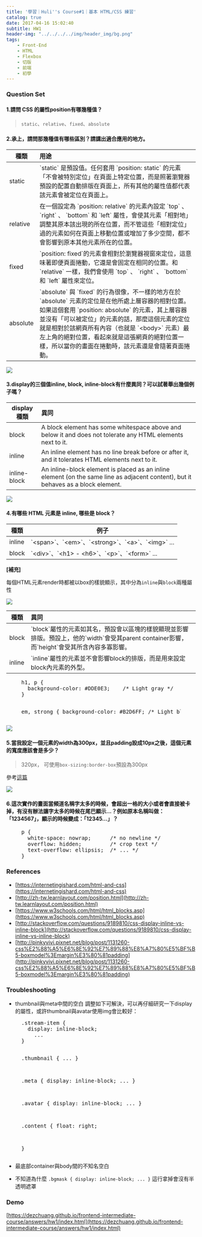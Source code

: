 ```yaml
---
title: '學習｜Huli''s Course#1｜基本 HTML/CSS 練習'
catalog: true
date: 2017-04-16 15:02:40
subtitle: HW1
header-img: "../../../../img/header_img/bg.png"
tags:
    - Front-End
    - HTML
    - Flexbox
    - 切版
    - 前端
    - 初學
---
```


### Question Set

#### 1.請問 CSS 的屬性position有哪幾種值？

> `static`、`relative`、`fixed`、`absolute`

#### 2.承上，請問那幾種值有哪些區別？請講出適合應用的地方。

<table>
<thead>
<tr>
<th>種類</th>
<th style="text-align: left">用途</th>
</tr>
</thead>
<tbody>
<tr>
<td>static</td>
<td style="text-align: left">
`static` 是預設值。任何套用 `position: static` 的元素「不會被特別定位」在頁面上特定位置，而是照著瀏覽器預設的配置自動排版在頁面上，所有其他的屬性值都代表該元素會被定位在頁面上。</td>
</tr>
<tr>
<td>relative</td>
<td style="text-align: left">在一個設定為 `position: relative` 的元素內設定 `top` 、 `right` 、 `bottom` 和 `left` 屬性，會使其元素「相對地」調整其原本該出現的所在位置，而不管這些「相對定位」過的元素如何在頁面上移動位置或增加了多少空間，都不會影響到原本其他元素所在的位置。</td>
</tr>
<tr>
<td>fixed</td>
<td style="text-align: left">
`position: fixed`的元素會相對於瀏覽器視窗來定位，這意味著即便頁面捲動，它還是會固定在相同的位置。和 `relative` 一樣，我們會使用 `top` 、 `right` 、 `bottom` 和 `left` 屬性來定位。</td>
</tr>
<tr>
<td>absolute</td>
<td style="text-align: left">
`absolute` 與 `fixed` 的行為很像，不一樣的地方在於 `absolute` 元素的定位是在他所處上層容器的相對位置。如果這個套用 `position: absolute` 的元素，其上層容器並沒有「可以被定位」的元素的話，那麼這個元素的定位就是相對於該網頁所有內容（也就是 `&lt;body&gt;` 元素）最左上角的絕對位置，看起來就是這張網頁的絕對位置一樣，所以當你的畫面在捲動時，該元素還是會隨著頁面捲動。</td>
</tr>
</tbody>
</table>

![](https://internetingishard.com/html-and-css/advanced-positioning/css-positioning-schemes-790d5b.png)

#### 3.display的三個值inline, block, inline-block有什麼異同？可以試著舉出幾個例子嗎？

<table>
<thead>
<tr>
<th>display種類</th>
<th style="text-align: left">異同</th>
</tr>
</thead>
<tbody>
<tr>
<td>block</td>
<td style="text-align: left">A block element has some whitespace above and below it and does not tolerate any HTML elements next to it.</td>
</tr>
<tr>
<td>inline</td>
<td style="text-align: left">An inline element has no line break before or after it, and it tolerates HTML elements next to it.</td>
</tr>
<tr>
<td>inline-block</td>
<td style="text-align: left">An inline-block element is placed as an inline element (on the same line as adjacent content), but it behaves as a block element.</td>
</tr>
</tbody>
</table>

![](https://i.stack.imgur.com/mGTYI.png)

#### 4.有哪些 HTML 元素是 inline, 哪些是 block？

<table>
<thead>
<tr>
<th>種類</th>
<th>例子</th>
</tr>
</thead>
<tbody>
<tr>
<td>inline</td>
<td>
`&lt;span&gt;`、`&lt;em&gt;`、`&lt;strong&gt;`、`&lt;a&gt;`、`&lt;img&gt;` ...</td>
</tr>
<tr>
<td>block</td>
<td>
`&lt;div&gt;`、`&lt;h1&gt; - &lt;h6&gt;`、`&lt;p&gt;`、`&lt;form&gt;` ...</td>
</tr>
</tbody>
</table>

**[補充]**

每個HTML元素render時都被以box的樣貌顯示，其中分為`inline`與`block`兩種屬性

![](https://internetingishard.com/html-and-css/css-box-model/inline-vs-block-boxes-f3e662.png)

<table>
<thead>
<tr>
<th>種類</th>
<th style="text-align: left">異同</th>
</tr>
</thead>
<tbody>
<tr>
<td>block</td>
<td style="text-align: left">
`block`屬性的元素如其名，預設會以區塊的樣貌顯現並影響排版。預設上，他的`width`會受其parent container影響，而`height`會受其所含內容多寡影響。</td>
</tr>
<tr>
<td>inline</td>
<td style="text-align: left">
`inline`屬性的元素並不會影響block的排版，而是用來設定block內元素的外型。</td>
</tr>
</tbody>
</table>

<figure class="figure-code code"><div class="highlight"><pre>h1, p {
  background-color: #DDE0E3;    /* Light gray */
}

em, strong {
  background-color: #B2D6FF;    /* Light blue */
}
</pre></div>
</figure>

![](https://internetingishard.com/html-and-css/css-box-model/block-boxes-and-inline-boxes-7cfa0a.png)

#### 5.當我設定一個元素的width為300px，並且padding設成10px之後，這個元素的寬度應該會是多少？

> 320px， 可使用`box-sizing:border-box`預設為300px

參考[這篇](http://pinkyvivi.pixnet.net/blog/post/1131260-css%E2%88%A5%E6%8E%92%E7%89%88%E8%A7%80%E5%BF%B5-boxmodel%3Emargin%E3%80%81padding)

![](http://pic.pimg.tw/pinkyvivi/1164624374.gif)

#### 6.這次實作的畫面當頻道名稱字太多的時候，會超出一格的大小或者會直接被卡掉，有沒有辦法讓字太多的時候在尾巴顯示...？例如原本名稱叫做：「1234567」，顯示的時候變成：「12345...」？

<figure class="figure-code code"><div class="highlight"><pre>p {
  white-space: nowrap;      /* no newline */
  overflow: hidden;         /* crop text */
  text-overflow: ellipsis;  /* ... */
}
</pre></div>
</figure>

### References

*   [https://internetingishard.com/html-and-css](https://internetingishard.com/html-and-css)
*   [http://zh-tw.learnlayout.com/position.html](http://zh-tw.learnlayout.com/position.html)
*   [https://www.w3schools.com/html/html_blocks.asp](https://www.w3schools.com/html/html_blocks.asp)
*   [http://stackoverflow.com/questions/9189810/css-display-inline-vs-inline-block](http://stackoverflow.com/questions/9189810/css-display-inline-vs-inline-block)
*   [http://pinkyvivi.pixnet.net/blog/post/1131260-css%E2%88%A5%E6%8E%92%E7%89%88%E8%A7%80%E5%BF%B5-boxmodel%3Emargin%E3%80%81padding](http://pinkyvivi.pixnet.net/blog/post/1131260-css%E2%88%A5%E6%8E%92%E7%89%88%E8%A7%80%E5%BF%B5-boxmodel%3Emargin%E3%80%81padding)

### Troubleshooting

*   thumbnail與meta中間的空白
調整如下可解決，可以再仔細研究一下display的屬性，或許thumbnail與avatar使用img會比較好：

<figure class="figure-code code"><div class="highlight"><pre>.stream-item {
  display: inline-block;
    ...
}

.thumbnail {
    ...
}

.meta {
  display: inline-block;
    ...
}

.avatar {
  display: inline-block;
    ...
}

.content {
  float: right;

}
</pre></div>
</figure>

*   最底部container與body間的不知名空白

*   不知道為什麼 `.bgmask { display: inline-block; ... }` 這行拿掉會沒有半透明遮罩

### Demo

[https://dezchuang.github.io/frontend-intermediate-course/answers/hw1/index.html](https://dezchuang.github.io/frontend-intermediate-course/answers/hw1/index.html)